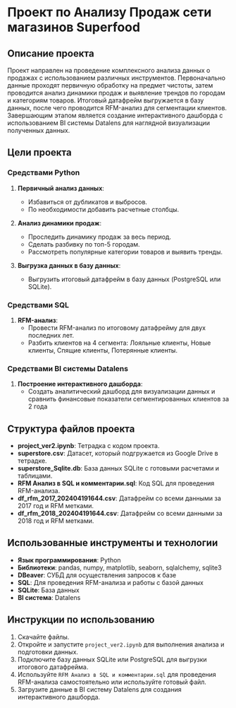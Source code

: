 # Проект по Анализу Продаж сети магазинов Superfood

## Описание проекта

Проект направлен на проведение комплексного анализа данных о продажах с использованием различных инструментов. Первоначально данные проходят первичную обработку на предмет чистоты, затем проводится анализ динамики продаж и выявление трендов по городам и категориям товаров. Итоговый датафрейм выгружается в базу данных, после чего проводится RFM-анализ для сегментации клиентов. Завершающим этапом является создание интерактивного дашборда с использованием BI системы Datalens для наглядной визуализации полученных данных.

## Цели проекта

### Средствами Python

1. **Первичный анализ данных**:
    - Избавиться от дубликатов и выбросов.
    - По необходимости добавить расчетные столбцы.

2. **Анализ динамики продаж**:
    - Проследить динамику продаж за весь период.
    - Сделать разбивку по топ-5 городам.
    - Рассмотреть популярные категории товаров и выявить тренды.

3. **Выгрузка данных в базу данных**:
    - Выгрузить итоговый датафрейм в базу данных (PostgreSQL или SQLite).

### Средствами SQL

1. **RFM-анализ**:
    - Провести RFM-анализ по итоговому датафрейму для двух последних лет.
    - Разбить клиентов на 4 сегмента: Лояльные клиенты, Новые клиенты, Спящие клиенты, Потерянные клиенты.

### Средствами BI системы Datalens

1. **Построение интерактивного дашборда**:
    - Создать аналитический дашборд для визуализации данных и сравнить финансовые показатели сегментированных клиентов за 2 года

## Структура файлов проекта

- **project_ver2.ipynb**: Тетрадка с кодом проекта.
- **superstore.csv**: Датасет, который подгружается из Google Drive в тетрадке.
- **superstore_Sqlite.db**: База данных SQLite с готовыми расчетами и таблицами.
- **RFM Анализ в SQL и комментарии.sql**: Код SQL для проведения RFM-анализа.
- **df_rfm_2017_202404191644.csv**: Датафрейм со всеми данными за 2017 год и RFM метками.
- **df_rfm_2018_202404191644.csv**: Датафрейм со всеми данными за 2018 год и RFM метками.

## Использованные инструменты и технологии

- **Язык программирования**: Python
- **Библиотеки**: pandas, numpy, matplotlib, seaborn, sqlalchemy, sqlite3
- **DBeaver**: СУБД для осуществления запросов к базе
- **SQL**: Для проведения RFM-анализа и работы с базой данных
- **SQLite**: База данных
- **BI система**: Datalens


## Инструкции по использованию

1. Скачайте файлы.
2. Откройте и запустите `project_ver2.ipynb` для выполнения анализа и подготовки данных.
3. Подключите базу данных SQLite или PostgreSQL для выгрузки итогового датафрейма.
4. Используйте `RFM Анализ в SQL и комментарии.sql` для проведения RFM-анализа самостоятельно или используйте готовый файл.
5. Загрузите данные в BI систему Datalens для создания интерактивного дашборда.




